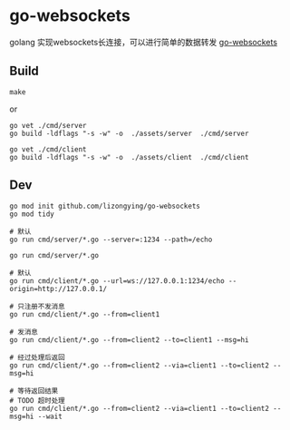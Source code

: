 # go-websockets

golang 实现websockets长连接，可以进行简单的数据转发
[go-websockets](https://github.com/voiladata/go-websockets)

## Build

```shell
make
```

or

```shell
go vet ./cmd/server
go build -ldflags "-s -w" -o  ./assets/server  ./cmd/server

go vet ./cmd/client
go build -ldflags "-s -w" -o  ./assets/client  ./cmd/client
```

## Dev

```shell
go mod init github.com/lizongying/go-websockets
go mod tidy
```

```shell
# 默认
go run cmd/server/*.go --server=:1234 --path=/echo

go run cmd/server/*.go
```

```shell
# 默认
go run cmd/client/*.go --url=ws://127.0.0.1:1234/echo --origin=http://127.0.0.1/

# 只注册不发消息
go run cmd/client/*.go --from=client1

# 发消息
go run cmd/client/*.go --from=client2 --to=client1 --msg=hi

# 经过处理后返回
go run cmd/client/*.go --from=client2 --via=client1 --to=client2 --msg=hi

# 等待返回结果
# TODO 超时处理
go run cmd/client/*.go --from=client2 --via=client1 --to=client2 --msg=hi --wait
```